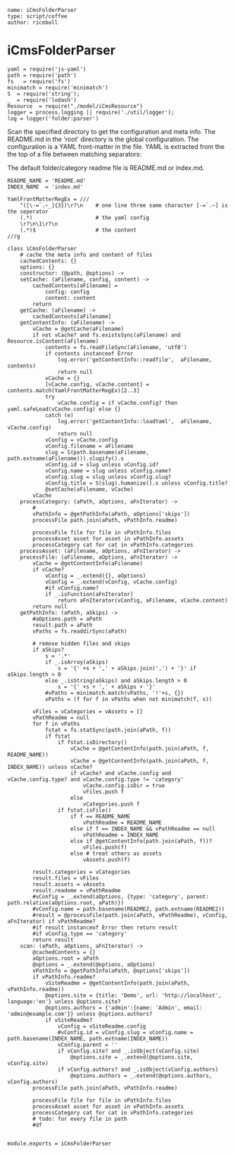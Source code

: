 ```
name: iCmsFolderParser
type: script/coffee
author: riceball
```

iCmsFolderParser
================

    yaml = require('js-yaml')
    path = require('path')
    fs   = require('fs')
    minimatch = require('minimatch')
    S  = require('string');
    _  = require('lodash')
    Resource  = require("./model/iCmsResource")
    logger = process.logging || require('./util/logger');
    log = logger('folder:parser')

Scan the specified directory to get the configuration and meta info.
The README.md in the 'root' directory is the global configuration.
The configuration is a YAML front-matter in the file.
YAML is extracted from the the top of a file between matching separators:

The default folder/category readme file is README.md or index.md.

    README_NAME = 'README.md'
    INDEX_NAME  = 'index.md'

    YamlFrontMatterRegEx = ///
        ^([\-=`.~_]{3})\r?\n    # one line three same character [-=`.~] is the seperator
        (.*)                    # the yaml config
        \r?\n\1\r?\n
        (.*)$                   # the content
    ///g

    class iCmsFolderParser
        # cache the meta info and content of files
        cachedContents: {}
        options: {}
        constructor: (@path, @options) ->
        setCache: (aFilename, config, content) ->
            cachedContents[aFilename] = 
                config: config
                content: content
            return
        getCache: (aFilename) ->
            cachedContents[aFilename]
        getContentInfo: (aFilename) ->
            vCache = @getCache(aFilename)
            if not vCache? and fs.existsSync(aFilename) and Resource.isContent(aFilename)
                contents = fs.readFileSync(aFilename, 'utf8')
                if contents instanceof Error
                    log.error('getContentInfo::readfile',  aFilename, contents)
                    return null
                vCache = {}
                [vCache.config, vCache.content] = contents.match(YamlFrontMatterRegEx)[2..3]
                try
                    vCache.config = if vCache.config? then yaml.safeLoad(vCache.config) else {}
                catch (e)
                    log.error('getContentInfo::loadYaml',  aFilename, vCache.config)
                    return null
                vConfig = vCache.config
                vConfig.filename = aFilename
                slug = S(path.basename(aFilename, path.extname(aFilename))).slugify().s
                vConfig.id = slug unless vConfig.id?
                vConfig.name = slug unless vConfig.name?
                vConfig.slug = slug unless vConfig.slug?
                vConfig.title = S(slug).humanize().s unless vConfig.title?
                @setCache(aFilename, vCache)
            vCache
        processCategory: (aPath, aOptions, aFnIterator) ->
            # 
            vPathInfo = @getPathInfo(aPath, aOptions['skips'])
            processFile path.join(aPath, vPathInfo.readme)

            processFile file for file in vPathInfo.files
            processAsset asset for asset in vPathInfo.assets
            processCategory cat for cat in vPathInfo.categories
        processAsset: (aFilename, aOptions, aFnIterator) ->
        processFile: (aFilename, aOptions, aFnIterator) ->
            vCache = @getContentInfo(aFilename)
            if vCache?
                vConfig = _.extend({}, aOptions)
                vConfig = _.extend(vConfig, vCache.config)
                #if vConfig.name?
                if _.isFunction(aFnIterator)
                    return aFnIterator(vConfig, aFilename, vCache.content)
            return null
        getPathInfo: (aPath, aSkips) ->
            #aOptions.path = aPath
            result.path = aPath
            vPaths = fs.readdirSync(aPath)

            # remove hidden files and skips
            if aSkips?
                s = '.*'
                if _.isArray(aSkips)
                    s = '{' +s + ',' + aSkips.join(',') + '}' if aSkips.length > 0
                else _.isString(aSkips) and aSkips.length > 0
                    s = '{' +s + ',' + aSkips + '}'
                #vPaths = minimatch.match(vPaths, '!'+s, {})
                vPaths = (f for f in vPaths when not minimatch(f, s))

            vFiles = vCategories = vAssets = []
            vPathReadme = null
            for f in vPaths
                fstat = fs.statSync(path.join(aPath, f))
                if fstat
                    if fstat.isDirectory()
                        vCache = @getContentInfo(path.join(aPath, f, README_NAME))
                        vCache = @getContentInfo(path.join(aPath, f, INDEX_NAME)) unless vCache?
                        if vCache? and vCache.config and vCache.config.type? and vCache.config.type != 'category'
                            vCache.config.isDir = true
                            vFiles.push f
                        else
                            vCategories.push f
                    if fstat.isFile()
                        if f == README_NAME
                            vPathReadme = README_NAME
                        else if f == INDEX_NAME && vPathReadme == null
                            vPathReadme = INDEX_NAME
                        else if @getContentInfo(path.join(aPath, f))?
                            vFiles.push(f)
                        else # treat others as assets
                            vAssets.push(f)

            result.categories = vCategories
            result.files = vFiles
            result.assets = vAssets
            result.reademe = vPathReadme
            #vConfig = _.extend(aOptions, {type: 'category', parent: path.relative(aOptions.root, aPath)})
            #vConfig.name = path.basename(README2, path.extname(README2))
            #result = @processFile(path.join(aPath, vPathReadme), vConfig, aFnIterator) if vPathReadme?
            #if result instanceof Error then return result
            #if vConfig.type == 'category'
            return result
        scan: (aPath, aOptions, aFnIterator) ->
            @cachedContents = {}
            aOptions.root = aPath
            @options = _.extend(@options, aOptions)
            vPathInfo = @getPathInfo(aPath, @options['skips'])
            if vPathInfo.readme?
                vSiteReadme = @getContentInfo(path.join(aPath, vPathInfo.readme))
                @options.site = {title: 'Demo', url: 'http://localhost', language:'en'} unless @options.site?
                @options.authors = {'admin':{name: 'Admin', email: 'admin@example.com'}} unless @options.authors?
                if vSiteReadme?
                    vConfig = vSiteReadme.config
                    #vConfig.id = vConfig.slug = vConfig.name = path.basename(INDEX_NAME, path.extname(INDEX_NAME))
                    vConfig.parent = ''
                    if vConfig.site? and _.isObject(vConfig.site)
                        @options.site = _.extend(@options.site, vConfig.site)
                    if vConfig.authors? and _.isObject(vConfig.authors)
                        @options.authors = _.extend(@options.authors, vConfig.authors)
            processFile path.join(aPath, vPathInfo.readme)

            processFile file for file in vPathInfo.files
            processAsset asset for asset in vPathInfo.assets
            processCategory cat for cat in vPathInfo.categories
            # todo: for every file in path
            #df


    module.exports = iCmsFolderParser
